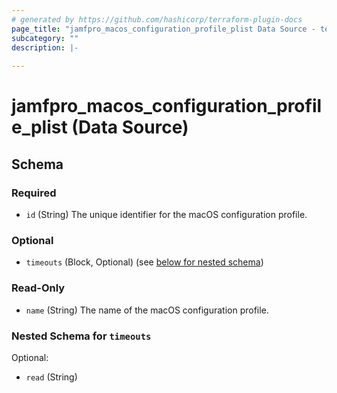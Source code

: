 ```yaml
---
# generated by https://github.com/hashicorp/terraform-plugin-docs
page_title: "jamfpro_macos_configuration_profile_plist Data Source - terraform-provider-jamfpro"
subcategory: ""
description: |-
  
---
```


# jamfpro_macos_configuration_profile_plist (Data Source)





<!-- schema generated by tfplugindocs -->
## Schema

### Required

- `id` (String) The unique identifier for the macOS configuration profile.

### Optional

- `timeouts` (Block, Optional) (see [below for nested schema](#nestedblock--timeouts))

### Read-Only

- `name` (String) The name of the macOS configuration profile.

<a id="nestedblock--timeouts"></a>
### Nested Schema for `timeouts`

Optional:

- `read` (String)
